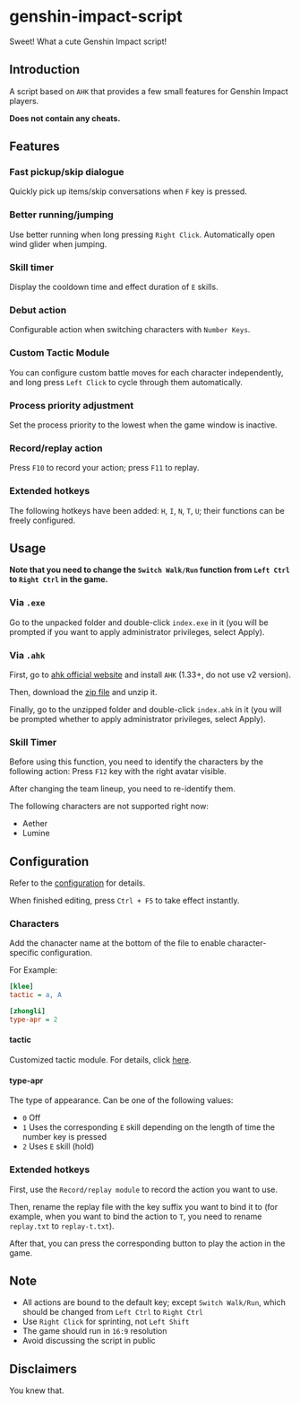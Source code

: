 # genshin-impact-script

Sweet! What a cute Genshin Impact script!

## Introduction

A script based on `AHK` that provides a few small features for Genshin Impact players.

**Does not contain any cheats.**

## Features

### Fast pickup/skip dialogue

Quickly pick up items/skip conversations when `F` key is pressed.

### Better running/jumping

Use better running when long pressing `Right Click`. Automatically open wind glider when jumping.

### Skill timer

Display the cooldown time and effect duration of `E` skills.

### Debut action

Configurable action when switching characters with `Number Keys`.

### Custom Tactic Module

You can configure custom battle moves for each character independently, and long press `Left Click` to cycle through them automatically.

### Process priority adjustment

Set the process priority to the lowest when the game window is inactive.

### Record/replay action

Press `F10` to record your action; press `F11` to replay.

### Extended hotkeys

The following hotkeys have been added: `H`, `I`, `N`, `T`, `U`; their functions can be freely configured.

## Usage

**Note that you need to change the `Switch Walk/Run` function from `Left Ctrl` to `Right Ctrl` in the game.**

### Via `.exe`

Go to the unpacked folder and double-click `index.exe` in it (you will be prompted if you want to apply administrator privileges, select Apply).

### Via `.ahk`

First, go to [ahk official website](https://www.autohotkey.com/) and install `AHK` (1.33+, do not use v2 version).

Then, download the [zip file](https://github.com/phonowell/genshin-impact-script/releases/download/0.0.18/Genshin_Impact_Script_EN_0.0.18.zip) and unzip it.

Finally, go to the unzipped folder and double-click `index.ahk` in it (you will be prompted whether to apply administrator privileges, select Apply).

### Skill Timer

Before using this function, you need to identify the characters by the following action: Press `F12` key with the right avatar visible.

After changing the team lineup, you need to re-identify them.

The following characters are not supported right now:

- Aether
- Lumine

## Configuration

Refer to the [configuration](./data/config-en.ini) for details.

When finished editing, press `Ctrl + F5` to take effect instantly.

### Characters

Add the chanacter name at the bottom of the file to enable character-specific configuration.

For Example:

```ini
[klee]
tactic = a, A

[zhongli]
type-apr = 2
```

#### tactic

Customized tactic module. For details, click [here](./doc/tactic-en.md).

#### type-apr

The type of appearance. Can be one of the following values:

- `0` Off
- `1` Uses the corresponding `E` skill depending on the length of time the number key is pressed
- `2` Uses `E` skill (hold)

### Extended hotkeys

First, use the `Record/replay module` to record the action you want to use.

Then, rename the replay file with the key suffix you want to bind it to (for example, when you want to bind the action to `T`, you need to rename `replay.txt` to `replay-t.txt`).

After that, you can press the corresponding button to play the action in the game.

## Note

- All actions are bound to the default key; except `Switch Walk/Run`, which should be changed from `Left Ctrl` to `Right Ctrl`
- Use `Right Click` for sprinting, not `Left Shift`
- The game should run in `16:9` resolution
- Avoid discussing the script in public

## Disclaimers

You knew that.